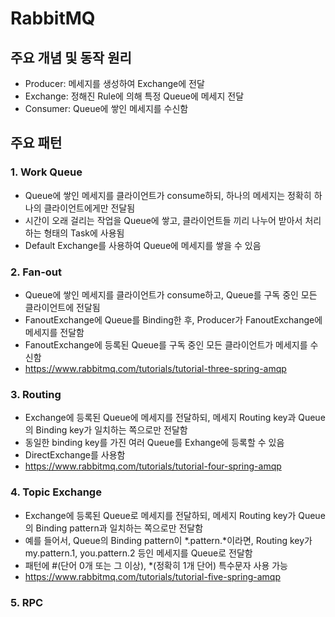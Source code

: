 # RabbitMQ

## 주요 개념 및 동작 원리
- Producer: 메세지를 생성하여 Exchange에 전달
- Exchange: 정해진 Rule에 의해 특정 Queue에 메세지 전달
- Consumer: Queue에 쌓인 메세지를 수신함

## 주요 패턴
### 1. Work Queue
- Queue에 쌓인 메세지를 클라이언트가 consume하되, 하나의 메세지는 정확히 하나의 클라이언트에게만 전달됨
- 시간이 오래 걸리는 작업을 Queue에 쌓고, 클라이언트들 끼리 나누어 받아서 처리하는 형태의 Task에 사용됨
- Default Exchange를 사용하여 Queue에 메세지를 쌓을 수 있음

### 2. Fan-out
- Queue에 쌓인 메세지를 클라이언트가 consume하고, Queue를 구독 중인 모든 클라이언트에 전달됨
- FanoutExchange에 Queue를 Binding한 후, Producer가 FanoutExchange에 메세지를 전달함
- FanoutExchange에 등록된 Queue를 구독 중인 모든 클라이언트가 메세지를 수신함
- https://www.rabbitmq.com/tutorials/tutorial-three-spring-amqp

### 3. Routing
- Exchange에 등록된 Queue에 메세지를 전달하되, 메세지 Routing key과 Queue의 Binding key가 일치하는 쪽으로만 전달함
- 동일한 binding key를 가진 여러 Queue를 Exhange에 등록할 수 있음
- DirectExchange를 사용함
- https://www.rabbitmq.com/tutorials/tutorial-four-spring-amqp

### 4. Topic Exchange
- Exchange에 등록된 Queue로 메세지를 전달하되, 메세지 Routing key가 Queue의 Binding pattern과 일치하는 쪽으로만 전달함
- 예를 들어서, Queue의 Binding pattern이 *.pattern.*이라면, Routing key가 my.pattern.1, you.pattern.2 등인 메세지를 Queue로 전달함
- 패턴에 #(단어 0개 또는 그 이상), *(정확히 1개 단어) 특수문자 사용 가능
- https://www.rabbitmq.com/tutorials/tutorial-five-spring-amqp

### 5. RPC
